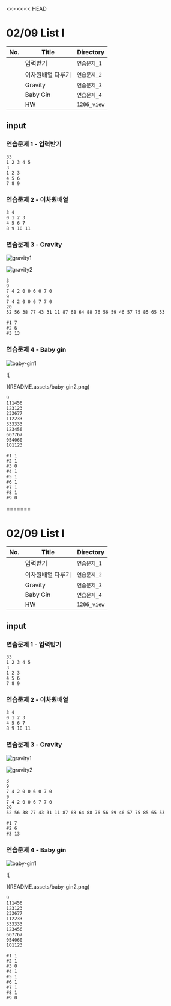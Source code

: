 <<<<<<< HEAD
# 02/09 List I

| No.  | Title             | Directory    |
| ---- | ----------------- | ------------ |
|      | 입력받기           | `연습문제_1` |
|      | 이차원배열 다루기   | `연습문제_2` |
|      | Gravity           | `연습문제_3` |
|      | Baby Gin          | `연습문제_4` |
| | HW | `1206_view` |



## input

### 연습문제 1 - 입력받기

```
33
1 2 3 4 5
3
1 2 3
4 5 6
7 8 9
```



### 연습문제 2 - 이차원배열

```
3 4
0 1 2 3
4 5 6 7
8 9 10 11
```



### 연습문제 3 - Gravity

![gravity1](README.assets/gravity1.png)

![gravity2](README.assets/gravity2.png)

```
3
9
7 4 2 0 0 6 0 7 0
9
7 4 2 0 0 6 7 7 0
20
52 56 38 77 43 31 11 87 68 64 88 76 56 59 46 57 75 85 65 53
```

```
#1 7
#2 6
#3 13
```





### 연습문제 4 - Baby gin 

![baby-gin1](README.assets/baby-gin1.png)

![

](README.assets/baby-gin2.png)

```
9
111456
123123
233677
112233
333333
123456
667767
054060
101123
```

```
#1 1
#2 1
#3 0
#4 1
#5 1
#6 1
#7 1
#8 1
#9 0
```



=======
# 02/09 List I

| No.  | Title             | Directory    |
| ---- | ----------------- | ------------ |
|      | 입력받기           | `연습문제_1` |
|      | 이차원배열 다루기   | `연습문제_2` |
|      | Gravity           | `연습문제_3` |
|      | Baby Gin          | `연습문제_4` |
| | HW | `1206_view` |



## input

### 연습문제 1 - 입력받기

```
33
1 2 3 4 5
3
1 2 3
4 5 6
7 8 9
```



### 연습문제 2 - 이차원배열

```
3 4
0 1 2 3
4 5 6 7
8 9 10 11
```



### 연습문제 3 - Gravity

![gravity1](README.assets/gravity1.png)

![gravity2](README.assets/gravity2.png)

```
3
9
7 4 2 0 0 6 0 7 0
9
7 4 2 0 0 6 7 7 0
20
52 56 38 77 43 31 11 87 68 64 88 76 56 59 46 57 75 85 65 53
```

```
#1 7
#2 6
#3 13
```





### 연습문제 4 - Baby gin 

![baby-gin1](README.assets/baby-gin1.png)

![

](README.assets/baby-gin2.png)

```
9
111456
123123
233677
112233
333333
123456
667767
054060
101123
```

```
#1 1
#2 1
#3 0
#4 1
#5 1
#6 1
#7 1
#8 1
#9 0
```
